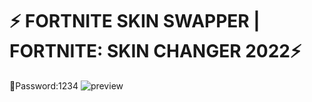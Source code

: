 # ⚡️ FORTNITE SKIN SWAPPER | FORTNITE: SKIN CHANGER 2022⚡️ 
🔑Password:1234
![preview](https://user-images.githubusercontent.com/113033715/194753101-5c10f0ca-e968-47c8-b83b-5c57e86ce9c8.png)




